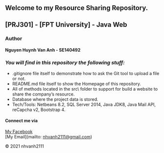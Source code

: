 ## Welcome to my Resource Sharing Repository.

## [PRJ301] - [FPT University] - Java Web

### Author

#### Nguyen Huynh Van Anh - SE140492

### *_You will find in this repository the following stuff:_*

* .gitignore file itself to demonstrate how to ask the Git tool to upload a file or not.
* README.md file itself to show the Homepage of this repository.
* All of methods located in the src\ folder to support for build a website to share the company’s resource.
* Database where the project data is stored.
* Tech/Tools: Netbeans 8.2, SQL Server 2014, Java JDK8, Java Mail API, reCapcha v2, Bootstrap 4.

#### Connect me via
[My Facebook](https://www.facebook.com/profile.php?id=100006399702131)  
[My Email](mailto: nhvanh2111@gmail.com)

© 2021 nhvanh2111
